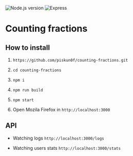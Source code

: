 ![Node.js version](https://img.shields.io/badge/node-=14.17.0-brightgreen)
![Express](https://img.shields.io/badge/express-%5E4.17.1-blue)

# Counting fractions

## How to install

1. `https://github.com/piskun0f/counting-fractions.git`

2. `cd counting-fractions`

3. `npm i`

4. `npm run build`

5. `npm start`

6. Open Mozila Firefox in `http://localhost:3000`

## API

- Watching logs
`http://localhost:3000/logs`

- Watching users stats
`http://localhost:3000/stats`